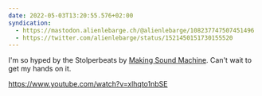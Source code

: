 ```yaml
---
date: 2022-05-03T13:20:55.576+02:00
syndication:
  - https://mastodon.alienlebarge.ch/@alienlebarge/108237747507451496
  - https://twitter.com/alienlebarge/status/1521450151730155520
---
```

I'm so hyped by the Stolperbeats by [Making Sound Machine](https://makingsoundmachines.com/). Can't wait to get my hands on it.

https://www.youtube.com/watch?v=xlhqto1nbSE
